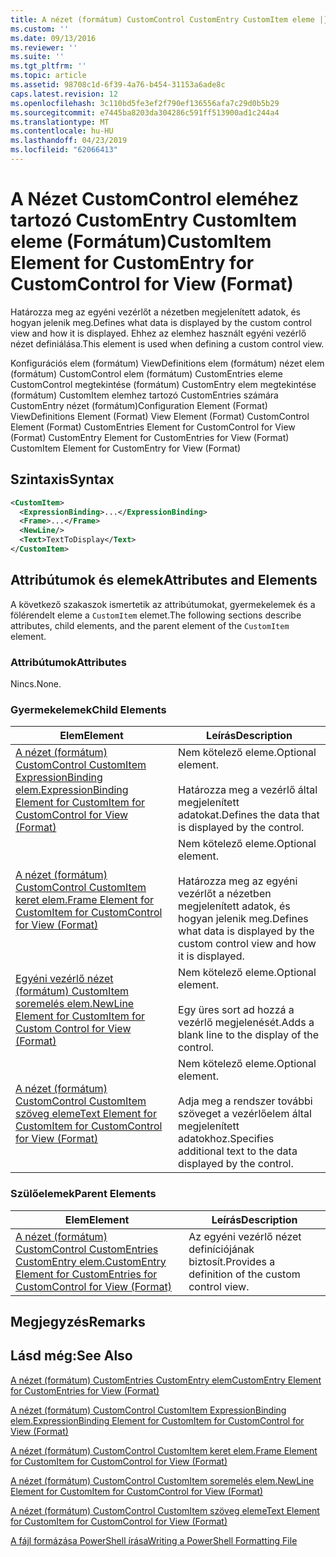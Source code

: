 ```yaml
---
title: A nézet (formátum) CustomControl CustomEntry CustomItem eleme |} A Microsoft Docs
ms.custom: ''
ms.date: 09/13/2016
ms.reviewer: ''
ms.suite: ''
ms.tgt_pltfrm: ''
ms.topic: article
ms.assetid: 98708c1d-6f39-4a76-b454-31153a6ade8c
caps.latest.revision: 12
ms.openlocfilehash: 3c110bd5fe3ef2f790ef136556afa7c29d0b5b29
ms.sourcegitcommit: e7445ba8203da304286c591ff513900ad1c244a4
ms.translationtype: MT
ms.contentlocale: hu-HU
ms.lasthandoff: 04/23/2019
ms.locfileid: "62066413"
---
```

# <a name="customitem-element-for-customentry-for-customcontrol-for-view-format"></a><span data-ttu-id="9ad83-102">A Nézet CustomControl eleméhez tartozó CustomEntry CustomItem eleme (Formátum)</span><span class="sxs-lookup"><span data-stu-id="9ad83-102">CustomItem Element for CustomEntry for CustomControl for View (Format)</span></span>

<span data-ttu-id="9ad83-103">Határozza meg az egyéni vezérlőt a nézetben megjelenített adatok, és hogyan jelenik meg.</span><span class="sxs-lookup"><span data-stu-id="9ad83-103">Defines what data is displayed by the custom control view and how it is displayed.</span></span> <span data-ttu-id="9ad83-104">Ehhez az elemhez használt egyéni vezérlő nézet definiálása.</span><span class="sxs-lookup"><span data-stu-id="9ad83-104">This element is used when defining a custom control view.</span></span>

<span data-ttu-id="9ad83-105">Konfigurációs elem (formátum) ViewDefinitions elem (formátum) nézet elem (formátum) CustomControl elem (formátum) CustomEntries eleme CustomControl megtekintése (formátum) CustomEntry elem megtekintése (formátum) CustomItem elemhez tartozó CustomEntries számára CustomEntry nézet (formátum)</span><span class="sxs-lookup"><span data-stu-id="9ad83-105">Configuration Element (Format) ViewDefinitions Element (Format) View Element (Format) CustomControl Element (Format) CustomEntries Element for CustomControl for View (Format) CustomEntry Element for CustomEntries for View (Format) CustomItem Element for CustomEntry for View (Format)</span></span>

## <a name="syntax"></a><span data-ttu-id="9ad83-106">Szintaxis</span><span class="sxs-lookup"><span data-stu-id="9ad83-106">Syntax</span></span>

```xml
<CustomItem>
  <ExpressionBinding>...</ExpressionBinding>
  <Frame>...</Frame>
  <NewLine/>
  <Text>TextToDisplay</Text>
</CustomItem>
```

## <a name="attributes-and-elements"></a><span data-ttu-id="9ad83-107">Attribútumok és elemek</span><span class="sxs-lookup"><span data-stu-id="9ad83-107">Attributes and Elements</span></span>

<span data-ttu-id="9ad83-108">A következő szakaszok ismertetik az attribútumokat, gyermekelemek és a fölérendelt eleme a `CustomItem` elemet.</span><span class="sxs-lookup"><span data-stu-id="9ad83-108">The following sections describe attributes, child elements, and the parent element of the `CustomItem` element.</span></span>

### <a name="attributes"></a><span data-ttu-id="9ad83-109">Attribútumok</span><span class="sxs-lookup"><span data-stu-id="9ad83-109">Attributes</span></span>

<span data-ttu-id="9ad83-110">Nincs.</span><span class="sxs-lookup"><span data-stu-id="9ad83-110">None.</span></span>

### <a name="child-elements"></a><span data-ttu-id="9ad83-111">Gyermekelemek</span><span class="sxs-lookup"><span data-stu-id="9ad83-111">Child Elements</span></span>

|<span data-ttu-id="9ad83-112">Elem</span><span class="sxs-lookup"><span data-stu-id="9ad83-112">Element</span></span>|<span data-ttu-id="9ad83-113">Leírás</span><span class="sxs-lookup"><span data-stu-id="9ad83-113">Description</span></span>|
|-------------|-----------------|
|[<span data-ttu-id="9ad83-114">A nézet (formátum) CustomControl CustomItem ExpressionBinding elem.</span><span class="sxs-lookup"><span data-stu-id="9ad83-114">ExpressionBinding Element for CustomItem for CustomControl for View (Format)</span></span>](./expressionbinding-element-for-customitem-for-customcontrol-for-view-format.md)|<span data-ttu-id="9ad83-115">Nem kötelező eleme.</span><span class="sxs-lookup"><span data-stu-id="9ad83-115">Optional element.</span></span><br /><br /> <span data-ttu-id="9ad83-116">Határozza meg a vezérlő által megjelenített adatokat.</span><span class="sxs-lookup"><span data-stu-id="9ad83-116">Defines the data that is displayed by the control.</span></span>|
|[<span data-ttu-id="9ad83-117">A nézet (formátum) CustomControl CustomItem keret elem.</span><span class="sxs-lookup"><span data-stu-id="9ad83-117">Frame Element for CustomItem for CustomControl for View (Format)</span></span>](./frame-element-for-customitem-for-customcontrol-for-view-format.md)|<span data-ttu-id="9ad83-118">Nem kötelező eleme.</span><span class="sxs-lookup"><span data-stu-id="9ad83-118">Optional element.</span></span><br /><br /> <span data-ttu-id="9ad83-119">Határozza meg az egyéni vezérlőt a nézetben megjelenített adatok, és hogyan jelenik meg.</span><span class="sxs-lookup"><span data-stu-id="9ad83-119">Defines what data is displayed by the custom control view and how it is displayed.</span></span>|
|[<span data-ttu-id="9ad83-120">Egyéni vezérlő nézet (formátum) CustomItem soremelés elem.</span><span class="sxs-lookup"><span data-stu-id="9ad83-120">NewLine Element for CustomItem for Custom Control for View (Format)</span></span>](./newline-element-for-customitem-for-customcontrol-for-view-format.md)|<span data-ttu-id="9ad83-121">Nem kötelező eleme.</span><span class="sxs-lookup"><span data-stu-id="9ad83-121">Optional element.</span></span><br /><br /> <span data-ttu-id="9ad83-122">Egy üres sort ad hozzá a vezérlő megjelenését.</span><span class="sxs-lookup"><span data-stu-id="9ad83-122">Adds a blank line to the display of the control.</span></span>|
|[<span data-ttu-id="9ad83-123">A nézet (formátum) CustomControl CustomItem szöveg eleme</span><span class="sxs-lookup"><span data-stu-id="9ad83-123">Text Element for CustomItem for CustomControl for View (Format)</span></span>](./text-element-for-customitem-for-customview-for-view-format.md)|<span data-ttu-id="9ad83-124">Nem kötelező eleme.</span><span class="sxs-lookup"><span data-stu-id="9ad83-124">Optional element.</span></span><br /><br /> <span data-ttu-id="9ad83-125">Adja meg a rendszer további szöveget a vezérlőelem által megjelenített adatokhoz.</span><span class="sxs-lookup"><span data-stu-id="9ad83-125">Specifies additional text to the data displayed by the control.</span></span>|

### <a name="parent-elements"></a><span data-ttu-id="9ad83-126">Szülőelemek</span><span class="sxs-lookup"><span data-stu-id="9ad83-126">Parent Elements</span></span>

|<span data-ttu-id="9ad83-127">Elem</span><span class="sxs-lookup"><span data-stu-id="9ad83-127">Element</span></span>|<span data-ttu-id="9ad83-128">Leírás</span><span class="sxs-lookup"><span data-stu-id="9ad83-128">Description</span></span>|
|-------------|-----------------|
|[<span data-ttu-id="9ad83-129">A nézet (formátum) CustomControl CustomEntries CustomEntry elem.</span><span class="sxs-lookup"><span data-stu-id="9ad83-129">CustomEntry Element for CustomEntries for CustomControl for View (Format)</span></span>](./customentry-element-for-customentries-for-customcontrol-for-view-format.md)|<span data-ttu-id="9ad83-130">Az egyéni vezérlő nézet definíciójának biztosít.</span><span class="sxs-lookup"><span data-stu-id="9ad83-130">Provides a definition of the custom control view.</span></span>|

## <a name="remarks"></a><span data-ttu-id="9ad83-131">Megjegyzés</span><span class="sxs-lookup"><span data-stu-id="9ad83-131">Remarks</span></span>

## <a name="see-also"></a><span data-ttu-id="9ad83-132">Lásd még:</span><span class="sxs-lookup"><span data-stu-id="9ad83-132">See Also</span></span>

[<span data-ttu-id="9ad83-133">A nézet (formátum) CustomEntries CustomEntry elem</span><span class="sxs-lookup"><span data-stu-id="9ad83-133">CustomEntry Element for CustomEntries for View (Format)</span></span>](./customentry-element-for-customentries-for-customcontrol-for-view-format.md)

[<span data-ttu-id="9ad83-134">A nézet (formátum) CustomControl CustomItem ExpressionBinding elem.</span><span class="sxs-lookup"><span data-stu-id="9ad83-134">ExpressionBinding Element for CustomItem for CustomControl for View (Format)</span></span>](./expressionbinding-element-for-customitem-for-customcontrol-for-view-format.md)

[<span data-ttu-id="9ad83-135">A nézet (formátum) CustomControl CustomItem keret elem.</span><span class="sxs-lookup"><span data-stu-id="9ad83-135">Frame Element for CustomItem for CustomControl for View (Format)</span></span>](./frame-element-for-customitem-for-customcontrol-for-view-format.md)

[<span data-ttu-id="9ad83-136">A nézet (formátum) CustomControl CustomItem soremelés elem.</span><span class="sxs-lookup"><span data-stu-id="9ad83-136">NewLine Element for CustomItem for CustomControl for View (Format)</span></span>](./newline-element-for-customitem-for-customcontrol-for-view-format.md)

[<span data-ttu-id="9ad83-137">A nézet (formátum) CustomControl CustomItem szöveg eleme</span><span class="sxs-lookup"><span data-stu-id="9ad83-137">Text Element for CustomItem for CustomControl for View (Format)</span></span>](./text-element-for-customitem-for-customview-for-view-format.md)

[<span data-ttu-id="9ad83-138">A fájl formázása PowerShell írása</span><span class="sxs-lookup"><span data-stu-id="9ad83-138">Writing a PowerShell Formatting File</span></span>](./writing-a-powershell-formatting-file.md)
